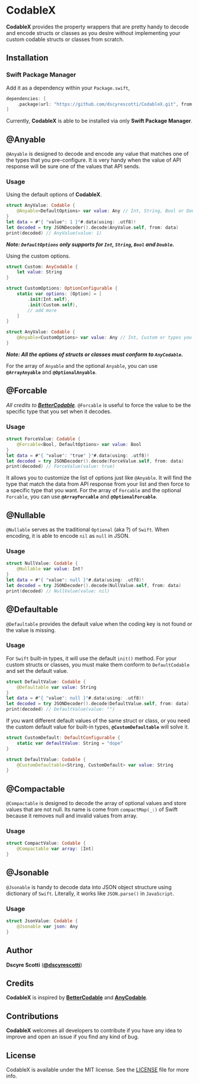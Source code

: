 # CodableX
__CodableX__ provides the property wrappers that are pretty handy to decode and encode structs or classes as you desire without implementing your custom codable structs or classes from scratch.

## Installation

### Swift Package Manager
Add it as a dependency within your `Package.swift`,
```swift
dependencies: [
    .package(url: "https://github.com/dscyrescotti/CodableX.git", from: "0.1.0")
]
```

Currently, __CodableX__ is able to be installed via only __Swift Package Manager__.

## @Anyable
`@Anyable` is designed to decode and encode any value that matches one of the types that you pre-configure. It is very handy when the value of API response will be sure one of the values that API sends.

### Usage
Using the default options of __CodableX__.
```swift
struct AnyValue: Codable {
    @Anyable<DefaultOptions> var value: Any // Int, String, Bool or Double
}
let data = #"{ "value": 1 }"#.data(using: .utf8)!
let decoded = try JSONDecoder().decode(AnyValue.self, from: data)
print(decoded) // AnyValue(value: 1)
```
___Note: `DefaultOptions` only supports for `Int`, `String`, `Bool` and `Double`.___

Using the custom options.
```swift
struct Custom: AnyCodable {
    let value: String
}

struct CustomOptions: OptionConfigurable {
    static var options: [Option] = [
        .init(Int.self),
        .init(Custom.self),
        // add more
    ]
}

struct AnyValue: Codable {
    @Anyable<CustomOptions> var value: Any // Int, Custom or types you specify
}
```
___Note: All the options of structs or classes must conform to `AnyCodable`.___

For the array of `Anyable` and the optional `Anyable`, you can use __`@ArrayAnyable`__ and __`@OptionalAnyable`__.

## @Forcable
_All credits to __[BetterCodable](https://github.com/marksands/BetterCodable)__._
`@Forcable` is useful to force the value to be the specific type that you set when it decodes.

### Usage
```swift
struct ForceValue: Codable {
    @Forcable<Bool, DefaultOptions> var value: Bool
}
let data = #"{ "value": "true" }"#.data(using: .utf8)!
let decoded = try JSONDecoder().decode(ForceValue.self, from: data)
print(decoded) // ForceValue(value: true)
```
It allows you to customize the list of options just like `@Anyable`. It will find the type that match the data from API response from your list and then force to a specific type that you want.
For the array of `Forcable` and the optional `Forcable`, you can use __`@ArrayForcable`__ and __`@OptionalForcable`__.

## @Nullable
`@Nullable` serves as the traditional `Optional` (aka ?) of `Swift`. When encoding, it is able to encode `nil` as `null` in JSON.

### Usage
```swift
struct NullValue: Codable {
    @Nullable var value: Int?
}
let data = #"{ "value": null }"#.data(using: .utf8)!
let decoded = try JSONDecoder().decode(NullValue.self, from: data)
print(decoded) // NullValue(value: nil)
```

## @Defaultable
`@Defaultable` provides the default value when the coding key is not found or the value is missing.

### Usage
For `Swift` built-in types, it will use the default `init()` method. For your custom structs or classes, you must make them conform to `DefaultCodable` and set the default value.
```swift
struct DefaultValue: Codable {
    @Defaultable var value: String
}
let data = #"{ "value": null }"#.data(using: .utf8)!
let decoded = try JSONDecoder().decode(DefaultValue.self, from: data)
print(decoded) // DefaultValue(value: "")
```
If you want different default values of the same struct or class, or you need the custom default value for built-in types, __`@CustomDefaultable`__ will solve it.
```swift
struct CustomDefault: DefaultConfigurable {
    static var defaultValue: String = "dope"
}

struct DefaultValue: Codable {
    @CustomDefaultable<String, CustomDefault> var value: String
}
```

## @Compactable
`@Compactable` is designed to decode the array of optional values and store values that are not null. Its name is come from `compactMap(_:)` of Swift because it removes null and invalid values from array.

### Usage
```swift
struct CompactValue: Codable {
    @Compactable var array: [Int]
}
```

## @Jsonable
`@Jsonable` is handy to decode data into JSON object structure using dictionary of `Swift`. Literally, it works like `JSON.parse()` in `JavaScript`. 

### Usage
```swift
struct JsonValue: Codable {
    @Jsonable var json: Any
}
```

## Author
__Dscyre Scotti__ (__[@dscyrescotti](https://twitter.com/dscyrescotti)__)

## Credits
__CodableX__ is inspired by __[BetterCodable](https://github.com/marksands/BetterCodable)__ and __[AnyCodable](https://github.com/levantAJ/AnyCodable)__.

## Contributions
__CodableX__ welcomes all developers to contribute if you have any idea to improve and open an issue if you find any kind of bug.

## License
CodableX is available under the MIT license. See the [LICENSE](LICENSE) file for more info.
